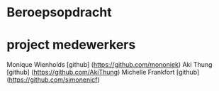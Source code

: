 # Beroepsopdracht

# project medewerkers
Monique Wienholds [github] (https://github.com/mononiek)
Aki Thung [github] (https://github.com/AkiThung)
Michelle Frankfort [github] (https://github.com/simonenicf)